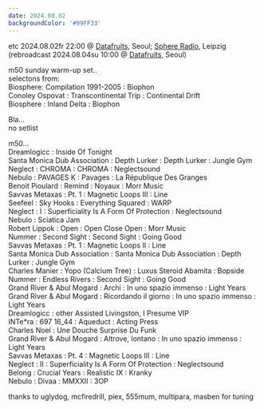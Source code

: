 ```yaml
---
date: 2024.08.02
backgroundColor: '#99FF33'
---
```


etc 2024.08.02fr 22:00 @ [Datafruits](http://www.datafruits.fm/), Seoul; [Sphere Radio](http://www.sphere-radio.net/), Leipzig  
(rebroadcast 2024.08.04su 10:00 @ [Datafruits](http://www.datafruits.fm/), Seoul)  

m50 sunday warm-up set..  
selectons from:  
Biosphere: Compilation 1991-2005 : Biophon  
Conoley Ospovat : Transcontinental Trip : Continental Drift  
Biosphere : Inland Delta : Biophon  

Bla...  
no setlist  

m50...  
Dreamlogicc : Inside Of Tonight  
Santa Monica Dub Association : Depth Lurker : Depth Lurker : Jungle Gym  
Neglect : CHROMA : CHROMA : Neglectsound  
Nebulo : PAVAGES K : Pavages : La République Des Granges  
Benoit Pioulard : Remind : Noyaux : Morr Music  
Savvas Metaxas : Pt. 1 : Magnetic Loops III : Line  
Seefeel : Sky Hooks : Everything Squared : WARP  
Neglect : I : Superficiality Is A Form Of Protection : Neglectsound  
Nebulo : Sciatica Jam  
Robert Lippok : Open : Open Close Open : Morr Music  
Nummer : Second Sight : Second Sight : Going Good  
Savvas Metaxas : Pt. 1 : Magnetic Loops II : Line  
Santa Monica Dub Association : Santa Monica Dub Association : Depth Lurker : Jungle Gym  
Charles Manier : Yopo (Calcium Tree) : Luxus Steroid Abamita : Bopside  
Nummer : Endless Rivers : Second Sight : Going Good  
Grand River & Abul Mogard : Archi : In uno spazio immenso : Light Years  
Grand River & Abul Mogard : Ricordando il giorno : In uno spazio immenso : Light Years  
Dreamlogicc : other Assisted Livingston, I Presume VIP  
INTe\*ra : 697 16\_44 : Aqueduct : Acting Press  
Charles Noel : Une Douche Surprise Du Funk  
Grand River & Abul Mogard : Altrove, lontano : In uno spazio immenso : Light Years  
Savvas Metaxas : Pt. 4 : Magnetic Loops III : Line  
Neglect : II : Superficiality Is A Form Of Protection : Neglectsound  
Belong : Crucial Years : Realistic IX : Kranky  
Nebulo : Divaa : MMXXII : 3OP  

thanks to uglydog, mcfiredrill, piex, 555mum, multipara, masben for tuning